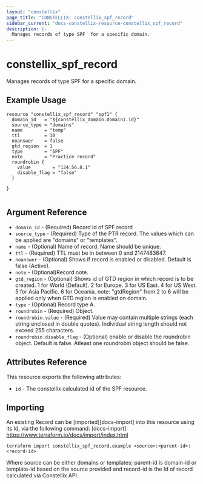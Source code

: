 ```yaml
---
layout: "constellix"
page_title: "CONSTELLIX: constellix_spf_record"
sidebar_current: "docs-constellix-resource-constellix_spf_record"
description: |-
  Manages records of type SPF  for a specific domain.
---
```


# constellix_spf_record
Manages records of type SPF  for a specific domain.

## Example Usage ##

```hcl
resource "constellix_spf_record" "spf1" {
  domain_id   = "${constellix_domain.domain1.id}"
  source_type = "domains"
  name        = "temp"
  ttl         = 10
  noanswer    = false
  gtd_region  = 1
  type        = "SPF"
  note        = "Practice record"
  roundrobin {
    value        = "124.56.8.1"
    disable_flag = "false"
  }

}


```

## Argument Reference ##
* `domain_id` - (Required) Record id of SPF record
* `source_type` - (Required) Type of the PTR record. The values which can be applied are "domains" or "templates".
* `name` - (Optional) Name of record. Name should be unique.
* `ttl` - (Required) TTL must be in between 0 and 2147483647.
* `noanswer` - (Optional) Shows if record is enabled or disabled. Default is false (Active).
* `note` - (Optional)Record note.
* `gtd_region` - (Optional) Shows id of GTD region in which record is to be created. 1 for World (Default). 2 for Europe. 3 for US East. 4 for US West. 5 for Asia Pacific. 6 for Oceania. note: "gtdRegion" from 2 to 6 will be applied only when GTD region is enabled on domain.
* `type` - (Optional) Record type A.
* `roundrobin` - (Required) Object.
* `roundrobin.value` - (Required) Value may contain multiple strings (each string enclosed in double quotes). Individual string length should not exceed 255 characters.
* `roundrobin.disable_flag` - (Optional) enable or disable the roundrobin object. Default is false. Atleast one roundrobin object should be false.

## Attributes Reference
This resource exports the following attributes:
* `id` - The constellix calculated id of the SPF resource.

## Importing ##

An existing Record can be [imported][docs-import] into this resource using its Id, via the following command:
[docs-import]: https://www.terraform.io/docs/import/index.html


```
terraform import constellix_spf_record.example <source>:<parent-id>:<record-id>
```

Where source can be either domains or templates; parent-id is domain-id or template-id based on the source provided and record-id is the Id of record calculated via Constellix API.